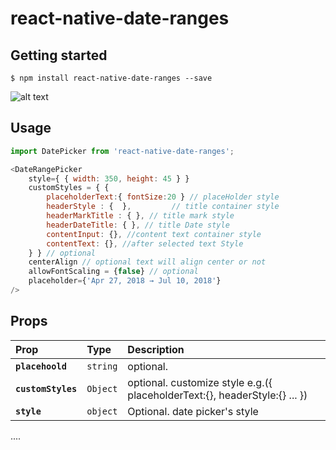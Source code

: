 
# react-native-date-ranges

## Getting started

`$ npm install react-native-date-ranges --save`

![alt text](https://github.com/pohsiu/react-native-date-ranges/blob/master/ezgif.com-video-to-gif.gif)

## Usage
```javascript
import DatePicker from 'react-native-date-ranges';

<DateRangePicker
	style={ { width: 350, height: 45 } }
	customStyles = { {
		placeholderText:{ fontSize:20 } // placeHolder style
		headerStyle : {  },			// title container style
		headerMarkTitle : { }, // title mark style 
		headerDateTitle: { }, // title Date style
		contentInput: {}, //content text container style
		contentText: {}, //after selected text Style
	} } // optional 
	centerAlign // optional text will align center or not
	allowFontScaling = {false} // optional
	placeholder={'Apr 27, 2018 → Jul 10, 2018'}
/>
```
  
## Props
| Prop | Type | Description |
:------------ |:---------------| :-----|
| **`placehoold`** | `string` | optional. |
| **`customStyles`** | `Object` | optional. customize style e.g.({ placeholderText:{}, headerStyle:{} ... }) |
| **`style`** | `object` | Optional. date picker's style |
....
